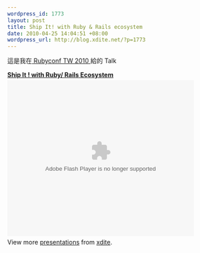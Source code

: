 ```yaml
--- 
wordpress_id: 1773
layout: post
title: Ship It! with Ruby & Rails ecosystem
date: 2010-04-25 14:04:51 +08:00
wordpress_url: http://blog.xdite.net/?p=1773
---
```

這是我在<a href="http://rubyconf.tw/2010"> Rubyconf TW 2010 </a> 給的 Talk


<div style="width:425px" id="__ss_3844704"><strong style="display:block;margin:12px 0 4px"><a href="http://www.slideshare.net/xuitejoke/ship-it-with-ruby-rails-ecosystem" title="Ship It ! with Ruby/ Rails Ecosystem">Ship It ! with Ruby/ Rails Ecosystem</a></strong><object width="425" height="355"><param name="movie" value="http://static.slidesharecdn.com/swf/ssplayer2.swf?doc=teamdevelopment-100425005711-phpapp01&stripped_title=ship-it-with-ruby-rails-ecosystem" /><param name="allowFullScreen" value="true"/><param name="allowScriptAccess" value="always"/><embed src="http://static.slidesharecdn.com/swf/ssplayer2.swf?doc=teamdevelopment-100425005711-phpapp01&stripped_title=ship-it-with-ruby-rails-ecosystem" type="application/x-shockwave-flash" allowscriptaccess="always" allowfullscreen="true" width="425" height="355"></embed></object><div style="padding:5px 0 12px">View more <a href="http://www.slideshare.net/">presentations</a> from <a href="http://www.slideshare.net/xuitejoke">xdite</a>.</div></div>
